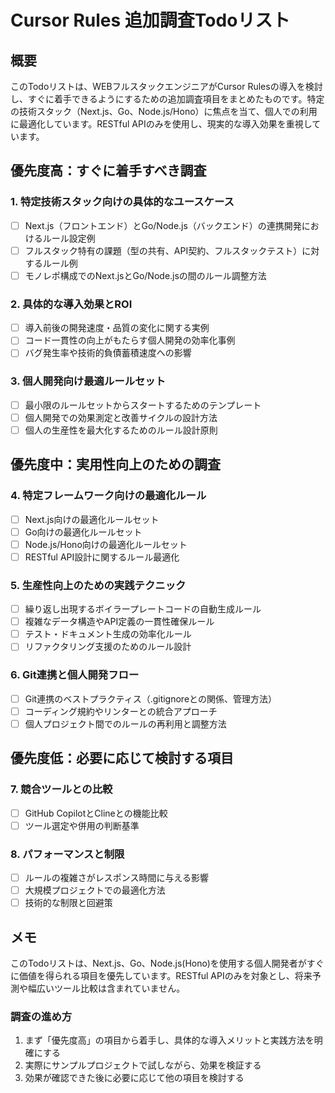 # Cursor Rules 追加調査Todoリスト

## 概要

このTodoリストは、WEBフルスタックエンジニアがCursor Rulesの導入を検討し、すぐに着手できるようにするための追加調査項目をまとめたものです。特定の技術スタック（Next.js、Go、Node.js/Hono）に焦点を当て、個人での利用に最適化しています。RESTful APIのみを使用し、現実的な導入効果を重視しています。

## 優先度高：すぐに着手すべき調査

### 1. 特定技術スタック向けの具体的なユースケース
- [ ] Next.js（フロントエンド）とGo/Node.js（バックエンド）の連携開発におけるルール設定例
- [ ] フルスタック特有の課題（型の共有、API契約、フルスタックテスト）に対するルール例
- [ ] モノレポ構成でのNext.jsとGo/Node.jsの間のルール調整方法

### 2. 具体的な導入効果とROI
- [ ] 導入前後の開発速度・品質の変化に関する実例
- [ ] コード一貫性の向上がもたらす個人開発の効率化事例
- [ ] バグ発生率や技術的負債蓄積速度への影響

### 3. 個人開発向け最適ルールセット
- [ ] 最小限のルールセットからスタートするためのテンプレート
- [ ] 個人開発での効果測定と改善サイクルの設計方法
- [ ] 個人の生産性を最大化するためのルール設計原則

## 優先度中：実用性向上のための調査

### 4. 特定フレームワーク向けの最適化ルール
- [ ] Next.js向けの最適化ルールセット
- [ ] Go向けの最適化ルールセット
- [ ] Node.js/Hono向けの最適化ルールセット
- [ ] RESTful API設計に関するルール最適化

### 5. 生産性向上のための実践テクニック
- [ ] 繰り返し出現するボイラープレートコードの自動生成ルール
- [ ] 複雑なデータ構造やAPI定義の一貫性確保ルール
- [ ] テスト・ドキュメント生成の効率化ルール
- [ ] リファクタリング支援のためのルール設計

### 6. Git連携と個人開発フロー
- [ ] Git連携のベストプラクティス（.gitignoreとの関係、管理方法）
- [ ] コーディング規約やリンターとの統合アプローチ
- [ ] 個人プロジェクト間でのルールの再利用と調整方法

## 優先度低：必要に応じて検討する項目

### 7. 競合ツールとの比較
- [ ] GitHub CopilotとClineとの機能比較
- [ ] ツール選定や併用の判断基準

### 8. パフォーマンスと制限
- [ ] ルールの複雑さがレスポンス時間に与える影響
- [ ] 大規模プロジェクトでの最適化方法
- [ ] 技術的な制限と回避策

## メモ

このTodoリストは、Next.js、Go、Node.js(Hono)を使用する個人開発者がすぐに価値を得られる項目を優先しています。RESTful APIのみを対象とし、将来予測や幅広いツール比較は含まれていません。

### 調査の進め方

1. まず「優先度高」の項目から着手し、具体的な導入メリットと実践方法を明確にする
2. 実際にサンプルプロジェクトで試しながら、効果を検証する
3. 効果が確認できた後に必要に応じて他の項目を検討する
